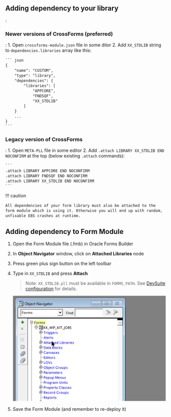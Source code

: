 ## Adding dependency to your library

:   

### Newer versions of CrossForms (preferred)

:    1. Open `crossforms-module.json` file in some ditor
    2. Add `XX_STDLIB` string to `dependencies.libraries` array like this:

    ``` json
    {
        "name": "CUSTOM",
        "type": "library",
        "dependencies": {
            "libraries": [
                "APPCORE",
                "FNDSQF",
                "XX_STDLIB"
            ]
        }
        ...
    }
    ```

### Legacy version of CrossForms

:    1. Open `META-PLL` file in some editor
    2. Add `.attach LIBRARY XX_STDLIB END NOCONFIRM` at the top (below existing `.attach` commands):

    ```
    .attach LIBRARY APPCORE END NOCONFIRM
    .attach LIBRARY FNDSQF END NOCONFIRM
    .attach LIBRARY XX_STDLIB END NOCONFIRM
    ```

!!! caution

    All dependencies of your form library must also be attached to the form module which is using it. Otherwise you will end up with random, unfixable EBS crashes at runtime.

## Adding dependency to Form Module 


1. Open the Form Module file (.fmb) in Oracle Forms Builder
2. In **Object Navigator** window, click on **Attached Libraries** node
3. Press green plus sign button on the left toolbar
4. Type in `XX_STDLIB` and press **Attach**

    > Note: `XX_STDLIB.pll` must be available in `FORMS_PATH`. See [DevSuite configuration](/devsuite-configuration.md) for details.

    ![fmb attach lib](/assets/images/fmb-attach-lib.gif)

5. Save the Form Module (and remember to re-deploy it)

